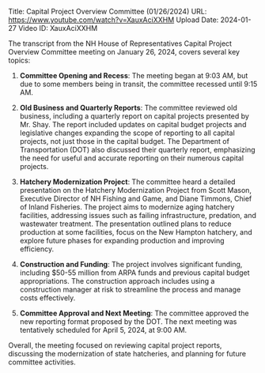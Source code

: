 Title: Capital Project Overview Committee (01/26/2024)
URL: https://www.youtube.com/watch?v=XauxAciXXHM
Upload Date: 2024-01-27
Video ID: XauxAciXXHM

The transcript from the NH House of Representatives Capital Project Overview Committee meeting on January 26, 2024, covers several key topics:

1. **Committee Opening and Recess**: The meeting began at 9:03 AM, but due to some members being in transit, the committee recessed until 9:15 AM.

2. **Old Business and Quarterly Reports**: The committee reviewed old business, including a quarterly report on capital projects presented by Mr. Shay. The report included updates on capital budget projects and legislative changes expanding the scope of reporting to all capital projects, not just those in the capital budget. The Department of Transportation (DOT) also discussed their quarterly report, emphasizing the need for useful and accurate reporting on their numerous capital projects.

3. **Hatchery Modernization Project**: The committee heard a detailed presentation on the Hatchery Modernization Project from Scott Mason, Executive Director of NH Fishing and Game, and Diane Timmons, Chief of Inland Fisheries. The project aims to modernize aging hatchery facilities, addressing issues such as failing infrastructure, predation, and wastewater treatment. The presentation outlined plans to reduce production at some facilities, focus on the New Hampton hatchery, and explore future phases for expanding production and improving efficiency.

4. **Construction and Funding**: The project involves significant funding, including $50-55 million from ARPA funds and previous capital budget appropriations. The construction approach includes using a construction manager at risk to streamline the process and manage costs effectively.

5. **Committee Approval and Next Meeting**: The committee approved the new reporting format proposed by the DOT. The next meeting was tentatively scheduled for April 5, 2024, at 9:00 AM.

Overall, the meeting focused on reviewing capital project reports, discussing the modernization of state hatcheries, and planning for future committee activities.
